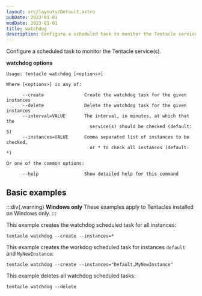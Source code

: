 ```yaml
---
layout: src/layouts/Default.astro
pubDate: 2023-01-01
modDate: 2023-01-01
title: watchdog
description: Configure a scheduled task to monitor the Tentacle service(s)
---
```


Configure a scheduled task to monitor the Tentacle service(s).

**watchdog options**

```text
Usage: tentacle watchdog [<options>]

Where [<options>] is any of:

      --create               Create the watchdog task for the given instances
      --delete               Delete the watchdog task for the given instances
      --interval=VALUE       The interval, in minutes, at which that the
                               service(s) should be checked (default: 5)
      --instances=VALUE      Comma separated list of instances to be checked,
                               or * to check all instances (default: *)

Or one of the common options:

      --help                 Show detailed help for this command
```

## Basic examples 

:::div{.warning}
**Windows only**
These examples apply to Tentacles installed on Windows only.
:::

This example creates the watchdog scheduled task for all instances:

```
tentacle watchdog --create --instances=*
```

This example creates the workdog scheduled task for instances `default` and `MyNewInstance`:

```
tentacle watchdog --create --instances="Default,MyNewInstance"
```

This example deletes all watchdog scheduled tasks:

```
tentacle watchdog --delete
```
